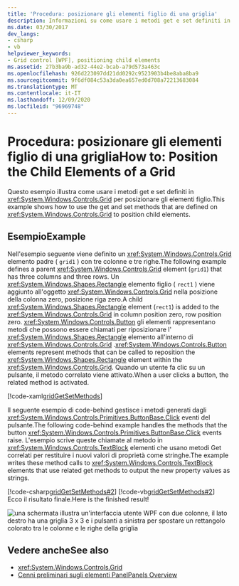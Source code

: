 ```yaml
---
title: 'Procedura: posizionare gli elementi figlio di una griglia'
description: Informazioni su come usare i metodi get e set definiti in una griglia Windows Presentation Foundation per posizionare gli elementi figlio.
ms.date: 03/30/2017
dev_langs:
- csharp
- vb
helpviewer_keywords:
- Grid control [WPF], positioning child elements
ms.assetid: 27b3ba9b-ad32-44e2-bcab-a79d573a463c
ms.openlocfilehash: 926d223097dd21dd0292c9523903b4be8aba8ba9
ms.sourcegitcommit: 9f6df084c53a3da0ea657ed0d708a72213683084
ms.translationtype: MT
ms.contentlocale: it-IT
ms.lasthandoff: 12/09/2020
ms.locfileid: "96969748"
---
```

# <a name="how-to-position-the-child-elements-of-a-grid"></a><span data-ttu-id="c7f4e-103">Procedura: posizionare gli elementi figlio di una griglia</span><span class="sxs-lookup"><span data-stu-id="c7f4e-103">How to: Position the Child Elements of a Grid</span></span>
<span data-ttu-id="c7f4e-104">Questo esempio illustra come usare i metodi get e set definiti in <xref:System.Windows.Controls.Grid> per posizionare gli elementi figlio.</span><span class="sxs-lookup"><span data-stu-id="c7f4e-104">This example shows how to use the get and set methods that are defined on <xref:System.Windows.Controls.Grid> to position child elements.</span></span>  
  
## <a name="example"></a><span data-ttu-id="c7f4e-105">Esempio</span><span class="sxs-lookup"><span data-stu-id="c7f4e-105">Example</span></span>  
 <span data-ttu-id="c7f4e-106">Nell'esempio seguente viene definito un <xref:System.Windows.Controls.Grid> elemento padre ( `grid1` ) con tre colonne e tre righe.</span><span class="sxs-lookup"><span data-stu-id="c7f4e-106">The following example defines a parent <xref:System.Windows.Controls.Grid> element (`grid1`) that has three columns and three rows.</span></span> <span data-ttu-id="c7f4e-107">Un <xref:System.Windows.Shapes.Rectangle> elemento figlio ( `rect1` ) viene aggiunto all'oggetto <xref:System.Windows.Controls.Grid> nella posizione della colonna zero, posizione riga zero.</span><span class="sxs-lookup"><span data-stu-id="c7f4e-107">A child <xref:System.Windows.Shapes.Rectangle> element (`rect1`) is added to the <xref:System.Windows.Controls.Grid> in column position zero, row position zero.</span></span> <span data-ttu-id="c7f4e-108"><xref:System.Windows.Controls.Button> gli elementi rappresentano metodi che possono essere chiamati per riposizionare l' <xref:System.Windows.Shapes.Rectangle> elemento all'interno di <xref:System.Windows.Controls.Grid> .</span><span class="sxs-lookup"><span data-stu-id="c7f4e-108"><xref:System.Windows.Controls.Button> elements represent methods that can be called to reposition the <xref:System.Windows.Shapes.Rectangle> element within the <xref:System.Windows.Controls.Grid>.</span></span> <span data-ttu-id="c7f4e-109">Quando un utente fa clic su un pulsante, il metodo correlato viene attivato.</span><span class="sxs-lookup"><span data-stu-id="c7f4e-109">When a user clicks a button, the related method is activated.</span></span>  
  
 [!code-xaml[gridGetSetMethods](~/samples/snippets/csharp/VS_Snippets_Wpf/gridGetSetMethods/CSharp/Window1.xaml)]  
  
 <span data-ttu-id="c7f4e-110">Il seguente esempio di code-behind gestisce i metodi generati dagli <xref:System.Windows.Controls.Primitives.ButtonBase.Click> eventi del pulsante.</span><span class="sxs-lookup"><span data-stu-id="c7f4e-110">The following code-behind example handles the methods that the button <xref:System.Windows.Controls.Primitives.ButtonBase.Click> events raise.</span></span> <span data-ttu-id="c7f4e-111">L'esempio scrive queste chiamate al metodo in <xref:System.Windows.Controls.TextBlock> elementi che usano metodi Get correlati per restituire i nuovi valori di proprietà come stringhe.</span><span class="sxs-lookup"><span data-stu-id="c7f4e-111">The example writes these method calls to <xref:System.Windows.Controls.TextBlock> elements that use related get methods to output the new property values as strings.</span></span>  
  
 [!code-csharp[gridGetSetMethods#2](~/samples/snippets/csharp/VS_Snippets_Wpf/gridGetSetMethods/CSharp/Window1.xaml.cs#2)]
 [!code-vb[gridGetSetMethods#2](~/samples/snippets/visualbasic/VS_Snippets_Wpf/gridGetSetMethods/VisualBasic/Window1.xaml.vb#2)]  
 <span data-ttu-id="c7f4e-112">Ecco il risultato finale.</span><span class="sxs-lookup"><span data-stu-id="c7f4e-112">Here is the finished result!</span></span>

 ![una schermata illustra un'interfaccia utente WPF con due colonne, il lato destro ha una griglia 3 x 3 e i pulsanti a sinistra per spostare un rettangolo colorato tra le colonne e le righe della griglia](././media/grid-methods-sample.png)
  
## <a name="see-also"></a><span data-ttu-id="c7f4e-114">Vedere anche</span><span class="sxs-lookup"><span data-stu-id="c7f4e-114">See also</span></span>

- <xref:System.Windows.Controls.Grid>
- [<span data-ttu-id="c7f4e-115">Cenni preliminari sugli elementi Panel</span><span class="sxs-lookup"><span data-stu-id="c7f4e-115">Panels Overview</span></span>](panels-overview.md)
